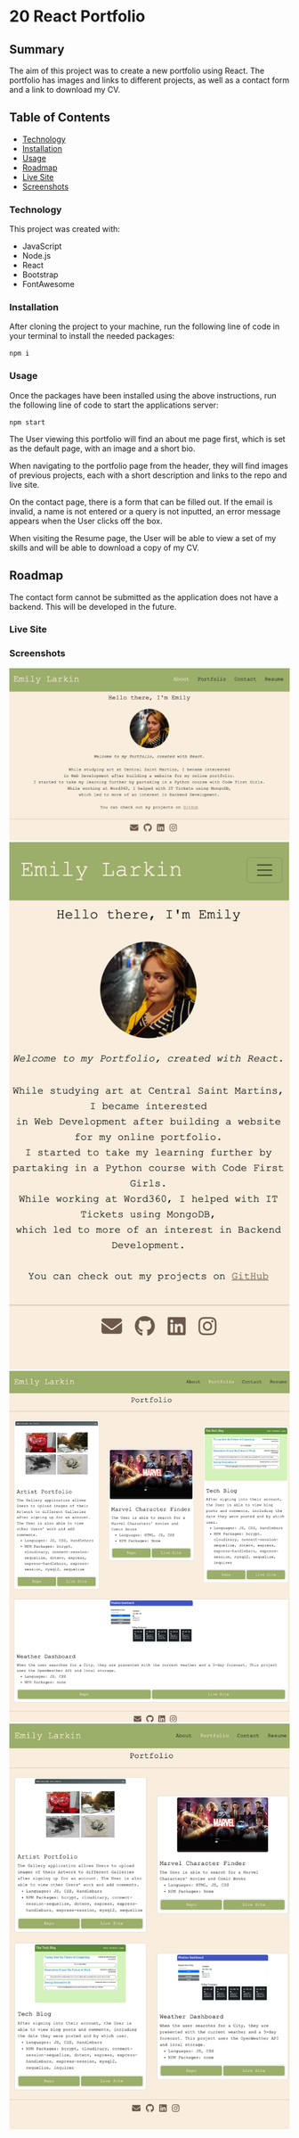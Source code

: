 # 20 React Portfolio

## Summary

The aim of this project was to create a new portfolio using React. The portfolio has images and links to different projects, as well as a contact form and a link to download my CV.

## Table of Contents

- [Technology](#technology)
- [Installation](#installation)
- [Usage](#bracket-expressions)
- [Roadmap](#roadmap)
- [Live Site](#live-site)
- [Screenshots](#screenshots)

### Technology

This project was created with:

- JavaScript
- Node.js
- React
- Bootstrap
- FontAwesome

### Installation 

After cloning the project to your machine, run the following line of code in your terminal to install the needed packages:

```
npm i
```

### Usage

Once the packages have been installed using the above instructions, run the following line of code to start the applications server:

```
npm start
```

The User viewing this portfolio will find an about me page first, which is set as the default page, with an image and a short bio.

When navigating to the portfolio page from the header, they will find images of previous projects, each with a short description and links to the repo and live site. 

On the contact page, there is a form that can be filled out. If the email is invalid, a name is not entered or a query is not inputted, an error message appears when the User clicks off the box. 

When visiting the Resume page, the User will be able to view a set of my skills and will be able to download a copy of my CV.

## Roadmap

The contact form cannot be submitted as the application does not have a backend. This will be developed in the future.

### Live Site

### Screenshots

![Screenshot](images/portfolioscreenshot.png?raw=true "Screenshot")
![Screenshot](images/portfolioscreenshot1.png?raw=true "Screenshot")
![Screenshot](images/portfolioscreenshot2.png?raw=true "Screenshot")
![Screenshot](images/portfolioscreenshot3.png?raw=true "Screenshot")